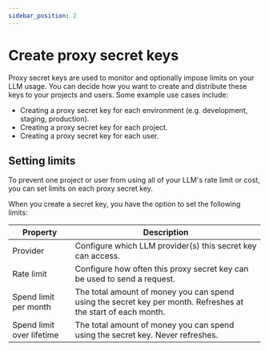 ```yaml
---
sidebar_position: 2
---
```


# Create proxy secret keys

Proxy secret keys are used to monitor and optionally impose limits on your LLM usage. You can decide how you want to create and distribute these keys to your projects and users. Some example use cases include:

- Creating a proxy secret key for each environment (e.g. development, staging, production).
- Creating a proxy secret key for each project.
- Creating a proxy secret key for each user.

## Setting limits

To prevent one project or user from using all of your LLM's rate limit or cost, you can set limits on each proxy secret key.

When you create a secret key, you have the option to set the following limits:

| Property                  | Description                                                                                                   |
| ------------------------- | ------------------------------------------------------------------------------------------------------------- |
| Provider                  | Configure which LLM provider(s) this secret key can access.                                                   |
| Rate limit                | Configure how often this proxy secret key can be used to send a request.                                      |
| Spend limit per month     | The total amount of money you can spend using the secret key per month. Refreshes at the start of each month. |
| Spend limit over lifetime | The total amount of money you can spend using the secret key. Never refreshes.                                |
